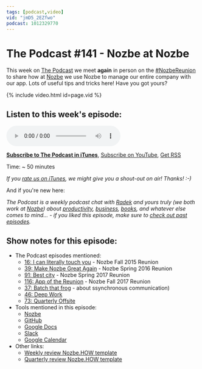 ```yaml
---
tags: [podcast,video]
vid: "jmD5_2EZfwo"
podcast: 1012329770
---
```


# The Podcast #141 - Nozbe at Nozbe

This week on [The Podcast][p] we meet **again** in person on the [#NozbeReunion](https://sliwinski.com/reunion) to share how at [Nozbe][n] we use Nozbe to manage our entire company with our app. Lots of useful tips and tricks here! Have you got yours?

{% include video.html id=page.vid %}

<!--More-->

## Listen to this week's episode:

<audio controls>
<source src="https://files.nozbe.com/podcast/141.mp3" type="audio/mpeg">
</audio>

**[Subscribe to The Podcast in iTunes][i]**, [Subscribe on YouTube][y], [Get RSS][rss]

Time: ~ 50 minutes

*If you [rate us on iTunes][i], we might give you a shout-out on air! Thanks! :-)*

And if you're new here:

*The Podcast is a weekly podcast chat with [Radek][r] and yours truly (we both work at [Nozbe][n]) about [productivity](/productivity), [business](/business), [books](/books), and whatever else comes to mind… - if you liked this episode, make sure to [check out past episodes](/podcast).*

## Show notes for this episode:

  * The Podcast episodes mentioned:
    * [16: I can literally touch you](/podcast-16) - Nozbe Fall 2015 Reunion
    * [39: Make Nozbe Great Again](/podcast-39) - Nozbe Spring 2016 Reunion
    * [91: Best city](/podcast-91) - Nozbe Spring 2017 Reunion
    * [116: App of the Reunion](/podcast-116) - Nozbe Fall 2017 Reunion
    * [37: Batch that frog](/podcast-37) - about ssynchronous communication)
    * [46: Deep Work](/podcast-46)
    * [73: Quarterly Offsite](/podcast-73)
  * Tools mentioned in this episode:
    * [Nozbe](https://michael.gratis/nozbe)
    * [GitHub](https://github.com/)
    * [Google Docs](https://docs.google.com/document/u/0/)
    * [Slack](https://slack.com/)
    * [Google Calendar](https://calendar.google.com/calendar/)
  * Other links:
    * [Weekly review Nozbe.HOW template](https://nozbe.how/vynaO)
    * [Quarterly review Nozbe.HOW template](https://nozbe.how/ZYRAa)

[y]: https://michael.gratis/thepodcastyt
[rss]: https://thepodcast.fm/episodes?format=RSS
[e]: /podcast-141

[p]: /podcast
[n]: https://michael.gratis/nozbe
[r]: https://michael.gratis/radex
[i]: https://michael.gratis/thepodcast
[o]: https://michael.gratis/ipadonly

